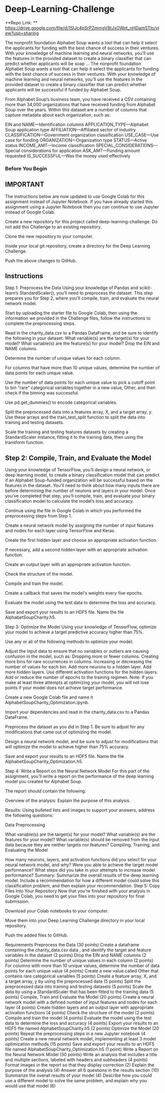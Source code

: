 # Deep-Learning-Challenge

**Repo Link: ** 
https://drive.google.com/file/d/1SlJc4pSrPZmmgV8tJxOWnt_nHDamSTIp/view?usp=sharing

The nonprofit foundation Alphabet Soup wants a tool that can help it select the applicants for funding with the best chance of success in their ventures. With your knowledge of machine learning and neural networks, you’ll use the features in the provided dataset to create a binary classifier that can predict whether applicants will be soap ...
The nonprofit foundation Alphabet Soup wants a tool that can help it select the applicants for funding with the best chance of success in their ventures. With your knowledge of machine learning and neural networks, you’ll use the features in the provided dataset to create a binary classifier that can predict whether applicants will be successful if funded by Alphabet Soup.

From Alphabet Soup’s business team, you have received a CSV containing more than 34,000 organizations that have received funding from Alphabet Soup over the years. Within this dataset are a number of columns that capture metadata about each organization, such as:

EIN and NAME—Identification columns
APPLICATION_TYPE—Alphabet Soup application type
AFFILIATION—Affiliated sector of industry
CLASSIFICATION—Government organization classification
USE_CASE—Use case for funding
ORGANIZATION—Organization type
STATUS—Active status
INCOME_AMT—Income classification
SPECIAL_CONSIDERATIONS—Special considerations for application
ASK_AMT—Funding amount requested
IS_SUCCESSFUL—Was the money used effectively

### Before You Begin

## IMPORTANT
The instructions below are now updated to use Google Colab for this assignment instead of Jupyter Notebook. If you have already started this assignment using a Jupyter Notebook then you can continue to use Jupyter instead of Google Colab.

Create a new repository for this project called deep-learning-challenge. Do not add this Challenge to an existing repository.

Clone the new repository to your computer.

Inside your local git repository, create a directory for the Deep Learning Challenge.

Push the above changes to GitHub.


## Instructions
Step 1: Preprocess the Data
Using your knowledge of Pandas and scikit-learn’s StandardScaler(), you’ll need to preprocess the dataset. This step prepares you for Step 2, where you'll compile, train, and evaluate the neural network model.

Start by uploading the starter file to Google Colab, then using the information we provided in the Challenge files, follow the instructions to complete the preprocessing steps.

Read in the charity_data.csv to a Pandas DataFrame, and be sure to identify the following in your dataset:
What variable(s) are the target(s) for your model?
What variable(s) are the feature(s) for your model?
Drop the EIN and NAME columns.

Determine the number of unique values for each column.

For columns that have more than 10 unique values, determine the number of data points for each unique value.

Use the number of data points for each unique value to pick a cutoff point to bin "rare" categorical variables together in a new value, Other, and then check if the binning was successful.

Use pd.get_dummies() to encode categorical variables.

Split the preprocessed data into a features array, X, and a target array, y. Use these arrays and the train_test_split function to split the data into training and testing datasets.

Scale the training and testing features datasets by creating a StandardScaler instance, fitting it to the training data, then using the transform function.

## Step 2: Compile, Train, and Evaluate the Model
Using your knowledge of TensorFlow, you’ll design a neural network, or deep learning model, to create a binary classification model that can predict if an Alphabet Soup-funded organization will be successful based on the features in the dataset. You’ll need to think about how many inputs there are before determining the number of neurons and layers in your model. Once you’ve completed that step, you’ll compile, train, and evaluate your binary classification model to calculate the model’s loss and accuracy.

Continue using the file in Google Colab in which you performed the preprocessing steps from Step 1.

Create a neural network model by assigning the number of input features and nodes for each layer using TensorFlow and Keras.

Create the first hidden layer and choose an appropriate activation function.

If necessary, add a second hidden layer with an appropriate activation function.

Create an output layer with an appropriate activation function.

Check the structure of the model.

Compile and train the model.

Create a callback that saves the model's weights every five epochs.

Evaluate the model using the test data to determine the loss and accuracy.

Save and export your results to an HDF5 file. Name the file AlphabetSoupCharity.h5.

Step 3: Optimize the Model
Using your knowledge of TensorFlow, optimize your model to achieve a target predictive accuracy higher than 75%.

Use any or all of the following methods to optimize your model:

Adjust the input data to ensure that no variables or outliers are causing confusion in the model, such as:
Dropping more or fewer columns.
Creating more bins for rare occurrences in columns.
Increasing or decreasing the number of values for each bin.
Add more neurons to a hidden layer.
Add more hidden layers.
Use different activation functions for the hidden layers.
Add or reduce the number of epochs to the training regimen.
Note: If you make at least three attempts at optimizing your model, you will not lose points if your model does not achieve target performance.

Create a new Google Colab file and name it AlphabetSoupCharity_Optimization.ipynb.

Import your dependencies and read in the charity_data.csv to a Pandas DataFrame.

Preprocess the dataset as you did in Step 1. Be sure to adjust for any modifications that came out of optimizing the model.

Design a neural network model, and be sure to adjust for modifications that will optimize the model to achieve higher than 75% accuracy.

Save and export your results to an HDF5 file. Name the file AlphabetSoupCharity_Optimization.h5.

Step 4: Write a Report on the Neural Network Model
For this part of the assignment, you’ll write a report on the performance of the deep learning model you created for Alphabet Soup.

The report should contain the following:

Overview of the analysis: Explain the purpose of this analysis.

Results: Using bulleted lists and images to support your answers, address the following questions:

Data Preprocessing

What variable(s) are the target(s) for your model?
What variable(s) are the features for your model?
What variable(s) should be removed from the input data because they are neither targets nor features?
Compiling, Training, and Evaluating the Model

How many neurons, layers, and activation functions did you select for your neural network model, and why?
Were you able to achieve the target model performance?
What steps did you take in your attempts to increase model performance?
Summary: Summarize the overall results of the deep learning model. Include a recommendation for how a different model could solve this classification problem, and then explain your recommendation.
Step 5: Copy Files Into Your Repository
Now that you're finished with your analysis in Google Colab, you need to get your files into your repository for final submission.

Download your Colab notebooks to your computer.

Move them into your Deep Learning Challenge directory in your local repository.

Push the added files to GitHub.

Requirements
Preprocess the Data (30 points)
Create a dataframe containing the charity_data.csv data , and identify the target and feature variables in the dataset (2 points)
Drop the EIN and NAME columns (2 points)
Determine the number of unique values in each column (2 points)
For columns with more than 10 unique values, determine the number of data points for each unique value (4 points)
Create a new value called Other that contains rare categorical variables (5 points)
Create a feature array, X, and a target array, y by using the preprocessed data (5 points)
Split the preprocessed data into training and testing datasets (5 points)
Scale the data by using a StandardScaler that has been fitted to the training data (5 points)
Compile, Train and Evaluate the Model (20 points)
Create a neural network model with a defined number of input features and nodes for each layer (4 points)
Create hidden layers and an output layer with appropriate activation functions (4 points)
Check the structure of the model (2 points)
Compile and train the model (4 points)
Evaluate the model using the test data to determine the loss and accuracy (4 points)
Export your results to an HDF5 file named AlphabetSoupCharity.h5 (2 points)
Optimize the Model (20 points)
Repeat the preprocessing steps in a new Jupyter notebook (4 points)
Create a new neural network model, implementing at least 3 model optimization methods (15 points)
Save and export your results to an HDF5 file named AlphabetSoupCharity_Optimization.h5 (1 point)
Write a Report on the Neural Network Model (30 points)
Write an analysis that includes a title and multiple sections, labeled with headers and subheaders (4 points)
Format images in the report so that they display correction (2)
Explain the purpose of the analysis (4)
Answer all 6 questions in the results section (10)
Summarize the overall results of your model (4)
Describe how you could use a different model to solve the same problem, and explain why you would use that model (6)
